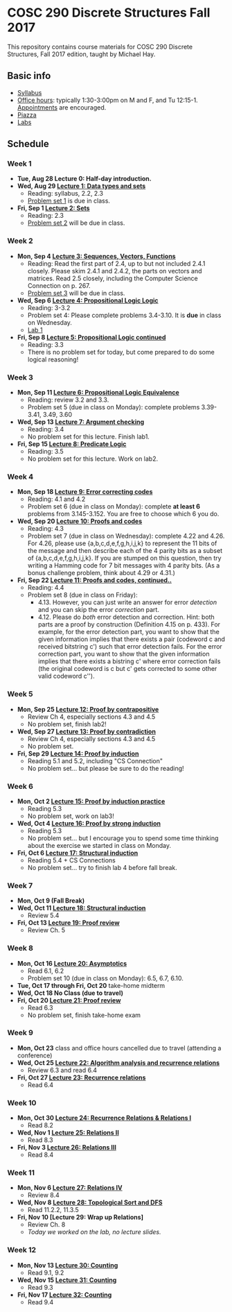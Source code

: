 # COSC 290 Discrete Structures Fall 2017

This repository contains course materials for COSC 290 Discrete Structures, Fall 2017 edition, taught by Michael Hay.

## Basic info

- [Syllabus](syllabus.pdf)
- [Office hours](https://goo.gl/6STXDi): typically 1:30-3:00pm on M and F, and Tu 12:15-1. [Appointments](https://goo.gl/6STXDi) are encouraged.
- [Piazza](https://piazza.com/class/j6wy4c4b6j73om)
- [Labs](https://github.com/colgate-cosc290/cosc290-fall2017/tree/master/labs/)

## Schedule

### Week 1

- **Tue, Aug 28 Lecture 0:  Half-day introduction.**
- **Wed, Aug 29 [Lecture 1:  Data types and sets](lecture/lecture1basics.pdf)**
    + Reading: syllabus, 2.2, 2.3
    + [Problem set 1](problemsets/ps1.pdf) is due in class.
- **Fri, Sep 1 [Lecture 2: Sets](lecture/lecture2sets.pdf)**
    + Reading: 2.3
    + [Problem set 2](problemsets/ps2.pdf) will be due in class.

### Week 2

- **Mon, Sep 4 [Lecture 3: Sequences, Vectors, Functions](lecture/lecture3functions.pdf)**
    + Reading: Read the first part of 2.4, up to but not included 2.4.1 closely.  Please skim 2.4.1 and 2.4.2, the parts on vectors and matrices.  Read 2.5 closely, including the Computer Science Connection on p. 267.
    + [Problem set 3](problemsets/ps3.pdf) will be due in class.
- **Wed, Sep 6 [Lecture 4: Propositional Logic Logic](lecture/lecture4propositional_logic.pdf)**
    + Reading: 3-3.2
    + Problem set 4: Please complete problems 3.4-3.10. It is **due** in class on Wednesday.
    + [Lab 1](labs/lab1/README.md)
- **Fri, Sep 8 [Lecture 5: Propositional Logic continued](lecture/lecture5propositional_logic.pdf)**
    + Reading: 3.3
    + There is no problem set for today, but come prepared to do some logical reasoning!

### Week 3

- **Mon, Sep 11 [Lecture 6: Propositional Logic Equivalence](lecture/lecture6equivalences.pdf)**
    + Reading: review 3.2 and 3.3.
    + Problem set 5 (due in class on Monday): complete problems 3.39-3.41, 3.49, 3.60
- **Wed, Sep 13 [Lecture 7: Argument checking](lecture/lecture7arguments.pdf)**
    + Reading: 3.4
    + No problem set for this lecture.  Finish lab1.
- **Fri, Sep 15 [Lecture 8: Predicate Logic](lecture/lecture8predicate_logic.pdf)**
    + Reading: 3.5
    + No problem set for this lecture.  Work on lab2.

### Week 4

- **Mon, Sep 18 [Lecture 9: Error correcting codes](lecture/lecture9error_correcting_codes.pdf)**
    + Reading: 4.1 and 4.2
    + Problem set 6 (due in class on Monday): complete **at least 6** problems from 3.145-3.152.  You are free to choose which 6 you do.
- **Wed, Sep 20 [Lecture 10: Proofs and codes](lecture/lecture10proofs_and_codes.pdf)**
    + Reading: 4.3
    + Problem set 7 (due in class on Wednesday): complete 4.22 and 4.26.  For 4.26, please use {a,b,c,d,e,f,g,h,i,j,k} to represent the 11 bits of the message and then describe each of the 4 parity bits as a subset of {a,b,c,d,e,f,g,h,i,j,k}.  If you are stumped on this question, then try writing a Hamming code for 7 bit messages with 4 parity bits.  (As a bonus challenge problem, think about 4.29 or 4.31.)
- **Fri, Sep 22 [Lecture 11: Proofs and codes, continued..](lecture/lecture11.pdf)**
    + Reading: 4.4
    + Problem set 8 (due in class on Friday):
      * 4.13.  However, you can just write an answer for error *detection* and you can skip the error *correction* part.
      * 4.12.  Please do *both* error detection and correction.  Hint: both parts are a proof by construction (Definition 4.15 on p. 433).  For example, for the error detection part, you want to show that the given information implies that there exists a pair (codeword c and received bitstring c') such that error detection fails.  For the error correction part, you want to show that the given information implies that there exists a bistring c' where error correction fails (the original codeword is c but c' gets corrected to some other valid codeword c'').

### Week 5

- **Mon, Sep 25 [Lecture 12: Proof by contrapositive](lecture/lecture12proof_by_contrapositive.pdf)**
  + Review Ch 4, especially sections 4.3 and 4.5
  + No problem set, finish lab2!
- **Wed, Sep 27 [Lecture 13: Proof by contradiction](lecture/lecture13proof_by_contradiction.pdf)**
  + Review Ch 4, especially sections 4.3 and 4.5
  + No problem set.
- **Fri, Sep 29 [Lecture 14: Proof by induction](lecture/lecture14proof_by_induction.pdf)**
  + Reading 5.1 and 5.2, including "CS Connection"
  + No problem set...  but please be sure to do the reading!

### Week 6

- **Mon, Oct 2 [Lecture 15: Proof by induction practice](lecture/lecture15exercise.pdf)**
  + Reading 5.3
  + No problem set, work on lab3!
- **Wed, Oct 4 [Lecture 16: Proof by strong induction](lecture/lecture16strong_induction.pdf)**
  + Reading 5.3
  + No problem set...  but I encourage you to spend some time thinking about the exercise we started in class on Monday.
- **Fri, Oct 6 [Lecture 17: Structural induction](lecture/lecture17structural_induction.pdf)**
    + Reading 5.4 + CS Connections
    + No problem set...  try to finish lab 4 before fall break.

### Week 7

- **Mon, Oct 9 (Fall Break)**
- **Wed, Oct 11 [Lecture 18: Structural induction](lecture/lecture18structural_induction2.pdf)**
  + Review 5.4
- **Fri, Oct 13 [Lecture 19: Proof review](lecture/lecture19proof_wrapup.pdf)**
    + Review Ch. 5

### Week 8

- **Mon, Oct 16 [Lecture 20: Asymptotics](lecture/lecture20asymptotics.pdf)**
  + Read 6.1, 6.2
  + Problem set 10 (due in class on Monday): 6.5, 6.7, 6.10.
- **Tue, Oct 17 through Fri, Oct 20** take-home midterm
- **Wed, Oct 18 No Class (due to travel)**
- **Fri, Oct 20 [Lecture 21: Proof review](lecture/lecture21proof_review.pdf)**
    + Read 6.3
    + No problem set, finish take-home exam

### Week 9

- **Mon, Oct 23** class and office hours cancelled due to travel (attending a conference)
- **Wed, Oct 25 [Lecture 22: Algorithm analysis and recurrence relations](lecture/lecture22algorithm_analysis.pdf)**
    + Review 6.3 and read 6.4
- **Fri, Oct 27 [Lecture 23: Recurrence relations](lecture/lecture23recurrence_relations.pdf)**
  + Read 6.4

### Week 10

- **Mon, Oct 30 [Lecture 24: Recurrence Relations & Relations I](lecture/lecture24relations.pdf)**
  + Read 8.2
- **Wed, Nov 1 [Lecture 25: Relations II](lecture/lecture25relation_properties.pdf)**
  + Read 8.3
- **Fri, Nov 3 [Lecture 26: Relations III](lecture/lecture26relation_properties2.pdf)**
  + Read 8.4

### Week 11

- **Mon, Nov 6 [Lecture 27: Relations IV](lecture/lecture27relation_properties3.pdf)**
  + Review 8.4
- **Wed, Nov 8 [Lecture 28: Topological Sort and DFS](lecture/lecture28relations.pdf)**
  + Read 11.2.2, 11.3.5
- **Fri, Nov 10 [Lecture 29: Wrap up Relations]**
  + Review Ch. 8
  + *Today we worked on the lab, no lecture slides.*


### Week 12

- **Mon, Nov 13 [Lecture 30: Counting](lecture/lecture30counting.pdf)**
  + Read 9.1, 9.2
- **Wed, Nov 15 [Lecture 31: Counting](lecture/XXX)**
  + Read 9.3
- **Fri, Nov 17 [Lecture 32: Counting](lecture/XXX)**
  + Read 9.4
